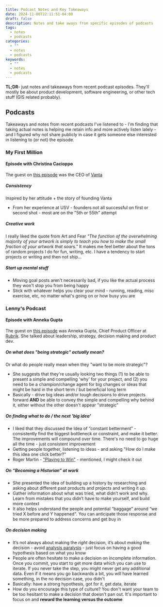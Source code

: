 ```yaml
---
title: Podcast Notes and Key Takeaways
date: 2024-11-06T22:11:51-04:00
draft: false
description: Notes and take aways from specific episodes of podcasts
tags:
  - notes
  - podcasts
categories:
  - ""
  - notes
  - podcasts
keywords:
  - ""
  - notes
  - podcasts
---
```

**TL;DR**- just notes and takeaways from recent podcast episodes. They'll mostly be about product development, software engineering, or other tech stuff (GIS related probably). 
## Podcasts
Takeaways and notes from recent podcasts I've listened to - I'm finding that taking actual notes is helping me retain info and more actively listen lately - and I figured why not share publicly in case it gets someone else interested in listening to (or not) the episode.
### My First Million
#### Episode with Christina Cacioppo
The guest on [this episode](https://www.mfmpod.com/22-failed-ideas-before-finding-one-huge-hit-25b-christina-cacioppo-from-vanta/) was the CEO of [Vanta](https://www.vanta.com/)
##### Consistency 
Inspired by her attitude + the story of founding Vanta
* From her experience at USV - founders not all successful on first or second shot - most are on the "5th or 55th" attempt
##### Creative work
I really liked the quote from Art and Fear _"The function of the overwhelming majority of your artwork is simply to teach you how to make the small fraction of your artwork that soars."_ It makes me feel better about the tons of random projects I do for fun, writing, etc. I have a tendency to start projects or writing and then not ship... 
##### Start up mental stuff
* Moving goal posts aren't necessarily bad, if you like the actual process they won't stop you from being happy
* Stick with whatever helps you clear your mind - running, reading, misc exercise, etc, no matter what's going on or how busy you are
### Lenny's Podcast
#### Episode with Anneka Gupta
The guest on [this episode](https://www.lennysnewsletter.com/p/becoming-more-strategic-anneka-gupta) was Anneka Gupta, Chief Product Officer at [Rubrik](https://www.rubrik.com/). She talked about leadership, strategy, decision making and product dev.
##### On what does "being strategic" actually mean?
Or what do people really mean when they "want to be more strategic"?
- She suggests that they're usually looking two things (1) to be able to present a simple and compelling 'why' for your project, and (2) you need to be a champion/change agent for big changes or ideas that might be hard in the short term / but beneficial long term
- Basically - drive big ideas and/or tough decisions to drive projects forward **AND** be able to convey the simple and compelling why behind it, either without the other doesn't appear "strategic"
##### On finding what to do / the next 'big idea'
- I liked that they discussed the Idea of “constant betterment” - consistently find the biggest bottleneck or constraint, and make it better. The improvements will compound over time. There's no need to go huge all the time - just consistent improvement
- Getting people together, listening to ideas - and asking "How do I make this idea one click better?"
- Roger Martin - ["Playing to Win"](https://hbr.org/books/playing-to-win)  - mentioned, I might check it out
##### On “Becoming a Historian” at work
- She presented the idea of building up a history by researching and asking about different past products and projects and writing it up.
- Gather information about what was tried, what didn’t work and why. Learn from mistakes that you didn’t have to make yourself, and build more context
- It also helps understand the people and potential “baggage” around “we tried X before and Y happened". You can anticipate those response and be more prepared to address concerns and get buy in
##### On decision making
- It’s not always about making the *right* decision, it’s about *making* the decision - avoid [analysis paralysis](https://en.wikipedia.org/wiki/Analysis_paralysis) - just focus on having a good hypothesis based on what you know
- People are often hesitate to make a decision on incomplete information. Once you commit, you start to get more data which you can use to iterate. If you never take the step, you might never get any additional data. Even if it means you go backwards a bit, you will have learned something, in the no decision case, you didn't
- Basically: have a strong hypothesis, got for it, get data, iterate
- How do you encourage this type of culture? You don't want your team to be too hesitant to make a decision that doesn't pan out. It's important to focus on and **reward the learning versus the outcome**